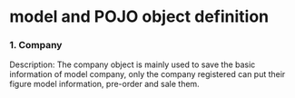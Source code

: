 # model and POJO object definition

### 1. Company
Description: The company object is mainly used to save the basic information of model company, only the company registered can put their figure model information, pre-order and sale them.